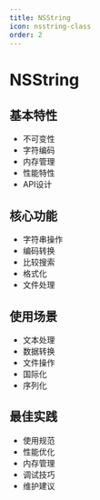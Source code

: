 ```yaml
---
title: NSString
icon: nsstring-class
order: 2
---
```


# NSString

## 基本特性
- 不可变性
- 字符编码
- 内存管理
- 性能特性
- API设计

## 核心功能
- 字符串操作
- 编码转换
- 比较搜索
- 格式化
- 文件处理

## 使用场景
- 文本处理
- 数据转换
- 文件操作
- 国际化
- 序列化

## 最佳实践
- 使用规范
- 性能优化
- 内存管理
- 调试技巧
- 维护建议
